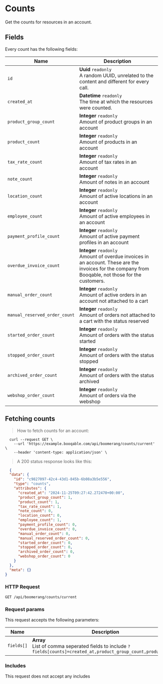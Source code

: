 # Counts

Get the counts for resources in an account.

## Fields
Every count has the following fields:

Name | Description
-- | --
`id` | **Uuid** `readonly`<br>A random UUID, unrelated to the content and different for every call.
`created_at` | **Datetime** `readonly`<br>The time at which the resources were counted.
`product_group_count` | **Integer** `readonly`<br>Amount of product groups in an account
`product_count` | **Integer** `readonly`<br>Amount of products in an account
`tax_rate_count` | **Integer** `readonly`<br>Amount of tax rates in an account
`note_count` | **Integer** `readonly`<br>Amount of notes in an account
`location_count` | **Integer** `readonly`<br>Amount of active locations in an account
`employee_count` | **Integer** `readonly`<br>Amount of active employees in an account
`payment_profile_count` | **Integer** `readonly`<br>Amount of active payment profiles in an account
`overdue_invoice_count` | **Integer** `readonly`<br>Amount of overdue invoices in an account. These are the invoices for the company from Booqable, not those for the customers.
`manual_order_count` | **Integer** `readonly`<br>Amount of active orders in an account not attached to a cart
`manual_reserved_order_count` | **Integer** `readonly`<br>Amount of orders not attached to a cart with the status reserved
`started_order_count` | **Integer** `readonly`<br>Amount of orders with the status started
`stopped_order_count` | **Integer** `readonly`<br>Amount of orders with the status stopped
`archived_order_count` | **Integer** `readonly`<br>Amount of orders with the status archived
`webshop_order_count` | **Integer** `readonly`<br>Amount of orders via the webshop


## Fetching counts



> How to fetch counts for an account:

```shell
  curl --request GET \
    --url 'https://example.booqable.com/api/boomerang/counts/current' \
    --header 'content-type: application/json' \
```

> A 200 status response looks like this:

```json
  {
  "data": {
    "id": "c9827097-42c4-43d1-845b-6b08a3b5e556",
    "type": "counts",
    "attributes": {
      "created_at": "2024-11-25T09:27:42.272470+00:00",
      "product_group_count": 1,
      "product_count": 1,
      "tax_rate_count": 1,
      "note_count": 0,
      "location_count": 0,
      "employee_count": 1,
      "payment_profile_count": 0,
      "overdue_invoice_count": 0,
      "manual_order_count": 0,
      "manual_reserved_order_count": 0,
      "started_order_count": 0,
      "stopped_order_count": 0,
      "archived_order_count": 0,
      "webshop_order_count": 0
    }
  },
  "meta": {}
}
```

### HTTP Request

`GET /api/boomerang/counts/current`

### Request params

This request accepts the following parameters:

Name | Description
-- | --
`fields[]` | **Array** <br>List of comma seperated fields to include `?fields[counts]=created_at,product_group_count,product_count`


### Includes

This request does not accept any includes